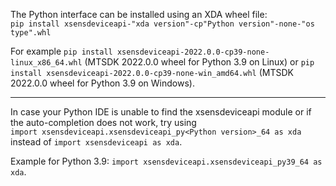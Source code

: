 The Python interface can be installed using an XDA wheel file:<br>
`pip install xsensdeviceapi-"xda version"-cp"Python version"-none-"os type".whl`

For example
`pip install xsensdeviceapi-2022.0.0-cp39-none-linux_x86_64.whl`
(MTSDK 2022.0.0 wheel for Python 3.9 on Linux)
or
`pip install xsensdeviceapi-2022.0.0-cp39-none-win_amd64.whl`
(MTSDK 2022.0.0 wheel for Python 3.9 on Windows).

------------------------------------------------------------------------------------

In case your Python IDE is unable to find the xsensdeviceapi module or if the
auto-completion does not work, try using<br>
`import xsensdeviceapi.xsensdeviceapi_py<Python version>_64 as xda`
instead of
`import xsensdeviceapi as xda`.

Example for Python 3.9:
`import xsensdeviceapi.xsensdeviceapi_py39_64 as xda`.
